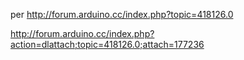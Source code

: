 per http://forum.arduino.cc/index.php?topic=418126.0

http://forum.arduino.cc/index.php?action=dlattach;topic=418126.0;attach=177236
